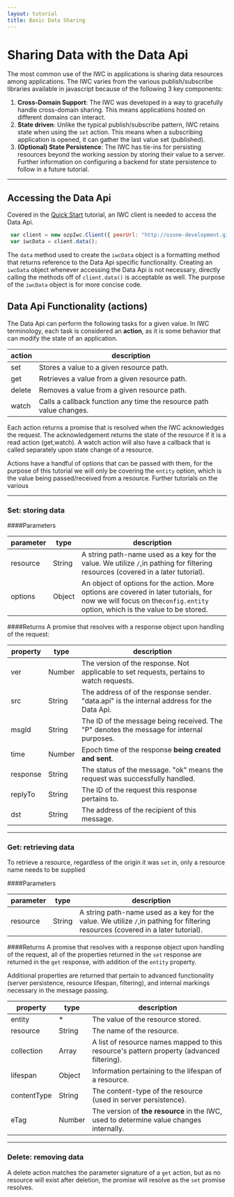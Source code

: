 ```yaml
---
layout: tutorial
title: Basic Data Sharing  
---
```


# Sharing Data with the Data Api
The most common use of the IWC in applications is sharing data resources among applications. The IWC varies from
the various publish/subscribe libraries available in javascript because of the following 3 key components: 

  1. **Cross-Domain Support**: The IWC was developed in a way to gracefully handle cross-domain sharing. This means 
  applications hosted on different domains can interact.
  2. **State driven**: Unlike the typical publish/subscribe pattern, IWC retains state when using the `set` action. This 
 means when a subscribing application is opened, it can gather the last value set (published).
  3. **(Optional) State Persistence**: The IWC has tie-ins for persisting resources beyond the working session by 
  storing their value to a server. Further information on configuring a backend for state persistence to follow in
  a future tutorial.
  
***

## Accessing the Data Api
Covered in the [Quick Start](index.html) tutorial, an IWC client is needed to access the Data Api. 

``` js
 var client = new ozpIwc.Client({ peerUrl: "http://ozone-development.github.io/ozp-iwc"});
 var iwcData = client.data();
```

The `data` method used to create the `iwcData` object is a formatting method that returns reference to the Data Api 
specific functionality. Creating an `iwcData` object whenever accessing the Data Api is not necessary, directly calling
the methods off of `client.data()` is acceptable as well. The purpose of the `iwcData` object is for more concise code.

## Data Api Functionality (actions)
The Data Api can perform the following tasks for a given value. In IWC terminology, each task is considered an **action**,
as it is some behavior that can modify the state of an application.


| action | description                                                         |
|--------|---------------------------------------------------------------------|
| set    | Stores a value to a given resource path.                            |
| get    | Retrieves a value from a given resource path.                       |
| delete | Removes a value from a given resource path.                         |
| watch  | Calls a callback function any time the resource path value changes. |

Each action returns a promise that is resolved when the IWC acknowledges the request. The acknowledgement returns the
state of the resource if it is a read action (get,watch). A watch action will also have a callback that is called
separately upon state change of a resource.

Actions have a handful of options that can be passed with them, for the purpose of this tutorial we will only be 
covering the `entity` option, which is the value being passed/received from a resource. Further tutorials on the
various 

***

### Set: storing data

####Parameters

| parameter | type   | description                                                                                                                                                            |
|-----------|--------|------------------------------------------------------------------------------------------------------------------------------------------------------------------------|
| resource  | String | A string path-name used as a key for the value. We utilize `/`,in pathing for filtering resources (covered in a later tutorial).                                       |
| options   | Object | An object of options for the action. More options are covered in later tutorials, for now we will focus on the`config.entity` option, which is the value to be stored. |
 
 

####Returns
A promise that resolves with a response object upon handling of the request:
 
| property | type   | description                                                                                 |
|----------|--------|---------------------------------------------------------------------------------------------|
| ver      | Number | The version of the response. Not applicable to set requests, pertains to watch requests.    |
| src      | String | The address of of the response sender. "data.api" is the internal address for the Data Api. |
| msgId    | String | The ID of the message being received. The "P" denotes the message for internal purposes.    |
| time     | Number | Epoch time of the response **being created and sent**.                                      |
| response | String | The status of the message. "ok" means the request was successfully handled.                 |
| replyTo  | String | The ID of the request this response pertains to.                                            |
| dst      | String | The address of the recipient of this message.                                               |

 <p data-height="245" data-theme-id="0" data-slug-hash="jborgp" data-default-tab="js" data-user="Kevin-K" class='codepen'>
 

***

### Get: retrieving data

To retrieve a resource, regardless of the origin it was `set` in, only a resource name needs to be supplied

####Parameters

| parameter | type   | description                                                                                                                                                            |
|-----------|--------|------------------------------------------------------------------------------------------------------------------------------------------------------------------------|
| resource  | String | A string path-name used as a key for the value. We utilize `/`,in pathing for filtering resources (covered in a later tutorial).                                       |
 
 

####Returns
A promise that resolves with a response object upon handling of the request, all of the properties returned in 
the `set` response are returned in the `get` response, with addition of the `entity` property. 

Additional properties are returned that pertain to advanced functionality (server persistence, resource lifespan, filtering), 
and internal markings necessary in the message passing.
 
| property    | type   | description                                                                                 |
|-------------|--------|---------------------------------------------------------------------------------------------|
| entity      | *      | The value of the resource stored.                                                           |
| resource    | String | The name of the resource.                                                                   |
| collection  | Array  | A list of resource names mapped to this resource's pattern property (advanced filtering).   |
| lifespan    | Object | Information pertaining to the lifespan of a resource.                                       |
| contentType | String | The content-type of the resource (used in server persistence).                              |
| eTag        | Number | The version of **the resource** in the IWC, used to determine value changes internally.     |

 <p data-height="245" data-theme-id="0" data-slug-hash="vNwXJJ" data-default-tab="js" data-user="Kevin-K" class='codepen'>
 
***
  
### Delete: removing data

A delete action matches the parameter signature of a `get` action, but as no resource will exist after deletion, the
promise will resolve as the `set` promise resolves.
 <p data-height="245" data-theme-id="0" data-slug-hash="bVywKO" data-default-tab="js" data-user="Kevin-K" class='codepen'>
